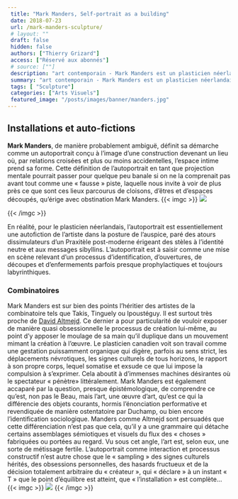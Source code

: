```yaml
---
 title: "Mark Manders, Self-portrait as a building"
 date: 2018-07-23
 url: /mark-manders-sculpture/
 # layout: ""
 draft: false
 hidden: false
 authors: ["Thierry Grizard"]
 access: ["Réservé aux abonnés"]
 # source: [""]
 description: "art contemporain - Mark Manders est un plasticien néerlandais qui met en scène d'étranges personnages de glaise qu'il dissèque, sectionne, hybride comme autant d'autoportraits"
 summary: "art contemporain - Mark Manders est un plasticien néerlandais qui met en scène d'étranges personnages de glaise qu'il dissèque, sectionne, hybride comme autant d'autoportraits"
 tags: [ "Sculpture"]
 categories: ["Arts Visuels"]
 featured_image: "/posts/images/banner/manders.jpg"
--- 
```

## Installations et auto-fictions
**Mark Manders**, de manière probablement ambiguë, définit sa démarche comme un autoportrait conçu à l’image d’une construction devenant un lieu où, par relations croisées et plus ou moins accidentelles, l’espace intime prend sa forme.
Cette définition de l’autoportrait en tant que projection mentale pourrait passer pour quelque peu banale si on ne la comprenait pas avant tout comme une « fausse » piste, laquelle nous invite à voir de plus près ce que sont ces lieux parcourus de cloisons, d’êtres et d’espaces découpés, qu’érige avec obstination Mark Manders.
{{< imgc >}}
![](/posts/images/manders/mark-manders_tilted-head_new-york_social-1030x515.jpg)

{{< /imgc >}}

En réalité, pour le plasticien néerlandais, l’autoportrait est essentiellement une autofiction de l’artiste dans la posture de l’auspice, paré des atours dissimulateurs d’un Praxitèle post-moderne érigeant des stèles à l’identité neutre et aux messages sibyllins. L’autoportrait est à saisir comme une mise en scène relevant d’un processus d’identification, d’ouvertures, de découpes et d’enfermements parfois presque prophylactiques et toujours labyrinthiques.

### Combinatoires
Mark Manders est sur bien des points l’héritier des artistes de la combinatoire tels que Takis, Tinguely ou Ipoustéguy. Il est surtout très proche de [David Altmejd](/david-altmejd-entropie/). Ce dernier a pour particularité de vouloir exposer de manière quasi obsessionnelle le processus de création lui-même, au point d’y apposer le moulage de sa main qu’il duplique dans un mouvement mimant la création à l’œuvre. Le plasticien canadien voit son travail comme une gestation puissamment organique qui digère, parfois au sens strict, les déplacements névrotiques, les signes culturels de tous horizons, le rapport à son propre corps, lequel somatise et exsude ce que lui impose la compulsion à s’exprimer. Cela aboutit à d’immenses machines désirantes où le spectateur « pénètre» littéralement.
Mark Manders est également accaparé par la question, presque épistémologique, de comprendre ce qu’est, non pas le Beau, mais l’art, une œuvre d’art, qu’est ce qui la différencie des objets courants, hormis l’énonciation performative et revendiquée de manière ostentatoire par Duchamp, ou bien encore l’identification sociologique. Manders comme Altmejd sont persuadés que cette différenciation n’est pas que cela, qu’il y a une grammaire qui détache certains assemblages sémiotiques et visuels du flux des « choses » fabriquées ou portées au regard. Vu sous cet angle, l’art est, selon eux, une sorte de métissage fertile. L’autoportrait comme interaction et processus constructif n’est autre chose que le « sampling » des signes culturels hérités, des obsessions personnelles, des hasards fructueux et de la décision totalement arbitraire du « créateur », qui « déclare » à un instant « T » que le point d’équilibre est atteint, que « l’installation » est complète...
{{< imgc >}}
![](/posts/images/manders/mark-manders-sculpture-zeno-x-gallery.003.jpg)
{{< /imgc >}}

